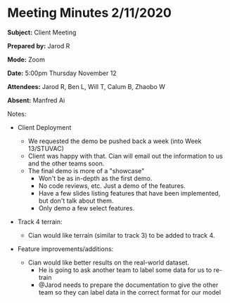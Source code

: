 # Meeting Minutes 2/11/2020

**Subject:** Client Meeting

**Prepared by:** Jarod R

**Mode:** Zoom

**Date:** 5:00pm Thursday November 12

**Attendees:** Jarod R, Ben L, Will T,  Calum B, Zhaobo W

**Absent:** Manfred Ai


Notes:

* Client Deployment
    * We requested the demo be pushed back a week (into Week 13/STUVAC)
    * Client was happy with that. Cian will email out the information to us and the other teams soon.
    * The final demo is more of a "showcase"
        * Won't be as in-depth as the first demo.
        * No code reviews, etc. Just a demo of the features.
        * Have a few slides listing features that have been implemented, but don't talk about them.
        * Only demo a few select features. 

* Track 4 terrain:
    * Cian would like terrain (similar to track 3) to be added to track 4.

* Feature improvements/additions:
    * Cian would like better results on the real-world dataset.
        * He is going to ask another team to label some data for us to re-train
        * @Jarod needs to prepare the documentation to give the other team so they can label data in the correct format for our model
